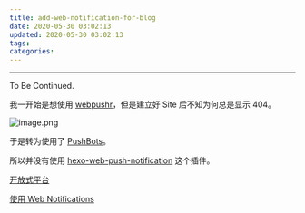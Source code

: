 ```yaml
---
title: add-web-notification-for-blog
date: 2020-05-30 03:02:13
updated: 2020-05-30 03:02:13
tags:
categories:
---
```


<!-- more -->

---

To Be Continued.

<!-- Q.E.D. -->

我一开始是想使用 [webpushr](https://www.webpushr.com/)，但是建立好 Site 后不知为何总是显示 404。

![image.png](https://i.loli.net/2020/05/30/EZPYtHurWieCNok.png)

于是转为使用了 [PushBots](https://app.pushbots.com/)。

所以并没有使用 [hexo-web-push-notification](https://github.com/glazec/hexo-web-push-notification) 这个插件。

[开放式平台](https://developer.mozilla.org/zh-CN/docs/Web/API/Push_API)

[使用 Web Notifications](https://developer.mozilla.org/zh-CN/docs/Web/API/notification/Using_Web_Notifications)
